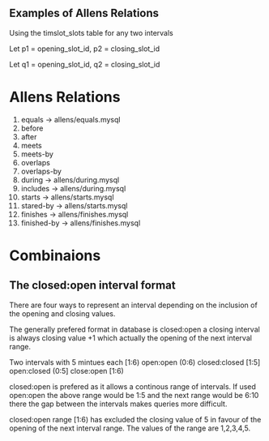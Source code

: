 Examples of Allens Relations
-------------------------------------------

Using the timslot_slots table for any two intervals 
 
Let p1 = opening_slot_id, p2 = closing_slot_id
 
Let q1 = opening_slot_id, q2 = closing_slot_id
 
Allens Relations
======================

1. equals -> allens/equals.mysql
2. before
3. after
4. meets
5. meets-by
6. overlaps
7. overlaps-by
8. during   -> allens/during.mysql
9. includes -> allens/during.mysql
10. starts -> allens/starts.mysql
11. stared-by -> allens/starts.mysql
12. finishes -> allens/finishes.mysql
13. finished-by -> allens/finishes.mysql

Combinaions
==============
 


The closed:open interval format
------------------------------------ 

There are four ways to represent an interval depending on the inclusion of the
opening and closing values. 

The generally prefered format in database is closed:open a closing interval is always
closing value +1 which actually the opening of the next interval range. 

Two intervals with 5 mintues each [1:6)
open:open     (0:6)
closed:closed [1:5]
open:closed   (0:5]
close:open    [1:6)

closed:open is prefered as it allows a continous range of intervals. If used
open:open the above range would be 1:5 and the next range would be 6:10 there
the gap between the intervals makes queries more difficult.

closed:open range [1:6) has excluded the closing value of 5 in favour of the opening
of the next interval range. The values of the range are 1,2,3,4,5. 

